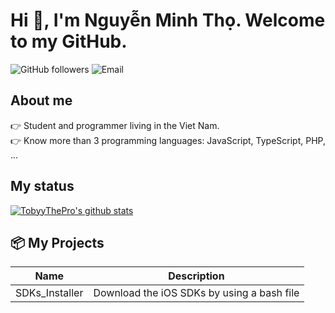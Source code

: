 # Hi :wave:, I'm Nguyễn Minh Thọ. Welcome to my GitHub.
![GitHub followers](https://img.shields.io/github/followers/TobyyThePro?style=flat-square)
![Email](https://img.shields.io/badge/Email-nguyenminhthopro%40outlook.com-blue?style=flat-square)
## About me
:point_right: Student and programmer living in the Viet Nam. <br/>
:point_right: Know more than 3 programming languages: JavaScript, TypeScript, PHP, ...
## My status
[![TobyyThePro's github stats](https://github-readme-stats.vercel.app/api?username=TobyyThePro)](https://github.com/anuraghazra/github-readme-stats)
## :package: My Projects
| Name           | Description                                |
|----------------|--------------------------------------------|
| SDKs_Installer | Download the iOS SDKs by using a bash file |